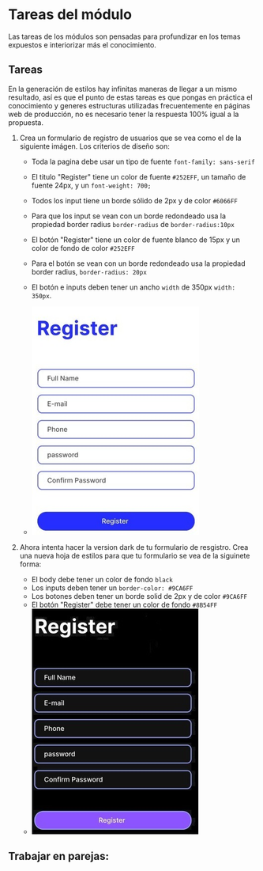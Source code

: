 # Tareas del módulo

Las tareas de los módulos son pensadas para profundizar en los temas expuestos e interiorizar más el conocimiento.

## Tareas

En la generación de estilos hay infinitas maneras de llegar a un mismo resultado, así es que el punto de estas tareas es que pongas en práctica el conocimiento y generes estructuras utilizadas frecuentemente en páginas web de producción, no es necesario tener la respuesta 100% igual a la propuesta.

1. Crea un formulario de registro de usuarios que se vea como el de la siguiente imágen. Los criterios de diseño son:
   - Toda la pagina debe usar un tipo de fuente `font-family: sans-serif`
   - El titulo "Register" tiene un color de fuente `#252EFF`, un tamaño de fuente 24px, y un `font-weight: 700;`
   - Todos los input tiene un borde sólido de 2px y de color `#6066FF`
   - Para que los input se vean con un borde redondeado usa la propiedad border radius `border-radius` de `border-radius:10px`
   - El botón "Register" tiene un color de fuente blanco de 15px y un color de fondo de color `#252EFF`
   - Para el botón se vean con un borde redondeado usa la propiedad border radius, `border-radius: 20px`
   - El botón e inputs deben tener un ancho  `width` de 350px `width: 350px`.

   - ![tarea1](./../resources/homework_light.jpeg)
2. Ahora intenta hacer la version dark de tu formulario de resgistro. 
   Crea una nueva hoja de estilos para que tu formulario se vea de la siguinete forma:

   - El body debe tener un color de fondo `black`
   - Los inputs deben tener un `border-color: #9CA6FF`
   - Los botones deben tener un borde solid  de 2px y de color `#9CA6FF`
   - El botón "Register" debe tener un color de fondo  `#8B54FF`
   - ![tarea2](./../resources/homework_dark.jpeg)

## Trabajar en parejas:


